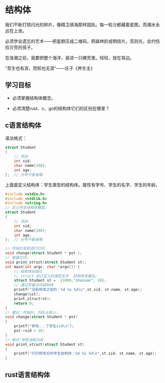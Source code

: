# 结构体

我们不断打捞闪光的碎片，像精卫填海那样固执。每一粒沙都藏着星图，而潮水永远在上涨。

必须学会遗忘的艺术——把星群压成二维码，把森林折成明信片。否则光，会灼伤捡贝壳的孩子。

在涨潮之前，我要把整个海洋，装进一只螺壳里。轻轻，放在耳边。

“吾生也有涯，而知也无涯”——庄子《养生主》

## 学习目标

- 必须掌握结构体概念。

- 必须清楚rust、c、go的结构体它们的区别在哪里？

## c语言结构体

语法格式：

```c
struct Student
{
	// 添加 
	int sid;
	char name[200];
	int age;
};  // 分号不能省略 
```

上面是定义结构体：学生类型的结构体。属性有学号、学生的名字、学生的年龄。

```c
#include <stdio.h>
#include <stdlib.h>
#include <string.h>
// 定义学生结构体模型。 
struct Student
{
	// 添加 
	int sid;
	char name[200];
	int age;
};  // 分号不能省略 

// 传指针变脸进行打印 
void change(struct Student * pst );  
// 赋值打印。 
void print_struct(struct Student st);
int main(int argc, char *argv[]) {
	// 结构体初始化 
	// struct 自己定义的类型名字  结构体变量名; 
	struct Student st =  {1000,"zhansan", 20};
	// 通过变量访问结构体 
	printf("没有修改之前的：%d %s %d\n",st.sid, st.name, st.age);
	change(&st);
	print_struct(st); 
	return 0;
}
// 建议：传指针。内存占用小； 
void change(struct Student * pst) 
{
	printf("修改...了学生sid\n");
	pst->sid = 10;
}
// 缺点:传参消耗内存 
void print_struct(struct Student st)
{
	printf("打印修改后的学生结构体：%d %s %d\n",st.sid, st.name, st.age);
} 
```



## rust语言结构体












































